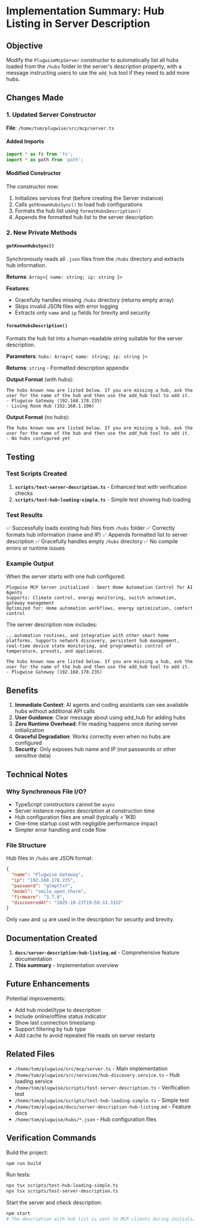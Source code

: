 # Implementation Summary: Hub Listing in Server Description

## Objective
Modify the `PlugwiseMcpServer` constructor to automatically list all hubs loaded from the `/hubs` folder in the server's description property, with a message instructing users to use the `add_hub` tool if they need to add more hubs.

## Changes Made

### 1. Updated Server Constructor
**File**: `/home/tom/plugwise/src/mcp/server.ts`

#### Added Imports
```typescript
import * as fs from 'fs';
import * as path from 'path';
```

#### Modified Constructor
The constructor now:
1. Initializes services first (before creating the Server instance)
2. Calls `getKnownHubsSync()` to load hub configurations
3. Formats the hub list using `formatHubsDescription()`
4. Appends the formatted hub list to the server description

### 2. New Private Methods

#### `getKnownHubsSync()`
Synchronously reads all `.json` files from the `/hubs` directory and extracts hub information.

**Returns**: `Array<{ name: string; ip: string }>`

**Features**:
- Gracefully handles missing `/hubs` directory (returns empty array)
- Skips invalid JSON files with error logging
- Extracts only `name` and `ip` fields for brevity and security

#### `formatHubsDescription()`
Formats the hub list into a human-readable string suitable for the server description.

**Parameters**: `hubs: Array<{ name: string; ip: string }>`

**Returns**: `string` - Formatted description appendix

**Output Format** (with hubs):
```
The hubs known now are listed below. If you are missing a hub, ask the user for the name of the hub and then use the add_hub tool to add it.
- Plugwise Gateway (192.168.178.235)
- Living Room Hub (192.168.1.100)
```

**Output Format** (no hubs):
```
The hubs known now are listed below. If you are missing a hub, ask the user for the name of the hub and then use the add_hub tool to add it.
- No hubs configured yet
```

## Testing

### Test Scripts Created
1. **`scripts/test-server-description.ts`** - Enhanced test with verification checks
2. **`scripts/test-hub-loading-simple.ts`** - Simple test showing hub loading

### Test Results
✅ Successfully loads existing hub files from `/hubs` folder
✅ Correctly formats hub information (name and IP)
✅ Appends formatted list to server description
✅ Gracefully handles empty `/hubs` directory
✅ No compile errors or runtime issues

### Example Output
When the server starts with one hub configured:
```
Plugwise MCP Server initialized - Smart Home Automation Control for AI Agents
Supports: Climate control, energy monitoring, switch automation, gateway management
Optimized for: Home automation workflows, energy optimization, comfort control
```

The server description now includes:
```
...automation routines, and integration with other smart home platforms. Supports network discovery, persistent hub management, real-time device state monitoring, and programmatic control of temperature, presets, and appliances.

The hubs known now are listed below. If you are missing a hub, ask the user for the name of the hub and then use the add_hub tool to add it.
- Plugwise Gateway (192.168.178.235)
```

## Benefits

1. **Immediate Context**: AI agents and coding assistants can see available hubs without additional API calls
2. **User Guidance**: Clear message about using add_hub for adding hubs
3. **Zero Runtime Overhead**: File reading happens once during server initialization
4. **Graceful Degradation**: Works correctly even when no hubs are configured
5. **Security**: Only exposes hub name and IP (not passwords or other sensitive data)

## Technical Notes

### Why Synchronous File I/O?
- TypeScript constructors cannot be `async`
- Server instance requires description at construction time
- Hub configuration files are small (typically < 1KB)
- One-time startup cost with negligible performance impact
- Simpler error handling and code flow

### File Structure
Hub files in `/hubs` are JSON format:
```json
{
  "name": "Plugwise Gateway",
  "ip": "192.168.178.235",
  "password": "glmpttxf",
  "model": "smile_open_therm",
  "firmware": "3.7.8",
  "discoveredAt": "2025-10-23T19:59:33.315Z"
}
```

Only `name` and `ip` are used in the description for security and brevity.

## Documentation Created

1. **`docs/server-description-hub-listing.md`** - Comprehensive feature documentation
2. **This summary** - Implementation overview

## Future Enhancements

Potential improvements:
- Add hub model/type to description
- Include online/offline status indicator
- Show last connection timestamp
- Support filtering by hub type
- Add cache to avoid repeated file reads on server restarts

## Related Files

- `/home/tom/plugwise/src/mcp/server.ts` - Main implementation
- `/home/tom/plugwise/src/services/hub-discovery.service.ts` - Hub loading service
- `/home/tom/plugwise/scripts/test-server-description.ts` - Verification test
- `/home/tom/plugwise/scripts/test-hub-loading-simple.ts` - Simple test
- `/home/tom/plugwise/docs/server-description-hub-listing.md` - Feature docs
- `/home/tom/plugwise/hubs/*.json` - Hub configuration files

## Verification Commands

Build the project:
```bash
npm run build
```

Run tests:
```bash
npx tsx scripts/test-hub-loading-simple.ts
npx tsx scripts/test-server-description.ts
```

Start the server and check description:
```bash
npm start
# The description with hub list is sent to MCP clients during initialization
```
